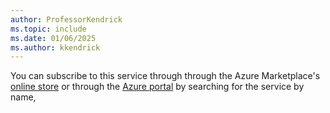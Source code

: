 ```yaml
---
author: ProfessorKendrick
ms.topic: include
ms.date: 01/06/2025
ms.author: kkendrick
---
```


You can subscribe to this service through through the Azure Marketplace's [online store](/marketplace/azure-marketplace-overview#azure-marketplace-online-store) or through the [Azure portal](/marketplace/azure-marketplace-overview#azure-marketplace-in-the-azure-portal) by searching for the service by name,

